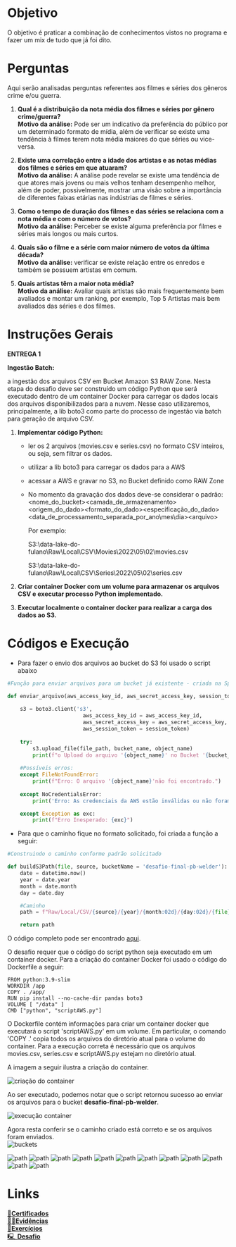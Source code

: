 # Objetivo  
O objetivo é praticar a combinação de conhecimentos vistos no programa e fazer um mix de tudo que já foi dito.  

# Perguntas  

Aqui serão analisadas perguntas referentes aos filmes e séries dos gêneros crime e/ou guerra.  

1. **Qual é a distribuição da nota média dos filmes e séries por gênero crime/guerra?**  
**Motivo da análise:** Pode ser um indicativo da preferência do público por um determinado formato de mídia, além de verificar se existe uma tendência à filmes terem nota média maiores do que séries ou vice-versa.  

2. **Existe uma correlação entre a idade dos artistas e as notas médias dos filmes e séries em que atuaram?**  
**Motivo da análise:** A análise pode revelar se existe uma tendência de que atores mais jovens ou mais velhos tenham desempenho melhor, além de poder, possivelmente, mostrar uma visão sobre a importância de diferentes faixas etárias nas indústrias de filmes e séries.  

3. **Como o tempo de duração dos filmes e das séries se relaciona com a nota média e com o número de votos?**  
**Motivo da análise:** Perceber se existe alguma preferência por filmes e séries mais longos ou mais curtos.  

4. **Quais são o filme e a série com maior número de votos da última década?**  
**Motivo da análise:** verificar se existe relação entre os enredos e também se possuem artistas em comum.  

5. **Quais artistas têm a maior nota média?**  
**Motivo da análise:** Avaliar quais artistas são mais frequentemente bem avaliados e montar um ranking, por exemplo, Top 5 Artistas mais bem avaliados das séries e dos filmes.  

#

# Instruções Gerais  
**ENTREGA 1**

**Ingestão Batch:**
	
a ingestão dos arquivos CSV em Bucket Amazon S3 RAW Zone. Nesta etapa do desafio deve ser construído um 
código Python que será executado dentro de um container Docker para carregar os dados locais dos arquivos 
disponibilizados para a nuvem. Nesse caso utilizaremos, principalmente, a lib boto3 como parte do processo
de ingestão via batch para geração de arquivo CSV.  
	
1. **Implementar código Python:**
	- ler os 2 arquivos (movies.csv e series.csv) no formato CSV inteiros, ou seja, sem filtrar os dados.
	- utilizar a lib boto3 para carregar os dados para a AWS 
	- acessar a AWS e gravar no S3, no Bucket definido como RAW Zone
	
	- No momento da gravação dos dados deve-se considerar o padrão:
		<nome_do_bucket>\<camada_de_armazenamento>\<origem_do_dado>\<formato_do_dado>\<especificação_do_dado>\<data_de_processamento_separada_por_ano\mes\dia>\<arquivo>
		
		Por exemplo:
		
		S3:\\data-lake-do-fulano\Raw\Local\CSV\Movies\2022\05\02\movies.csv
		
		S3:\\data-lake-do-fulano\Raw\Local\CSV\Series\2022\05\02\series.csv 
		
2. **Criar container Docker com um volume para armazenar os arquivos CSV e executar processo Python implementado.**

3. **Executar localmente o container docker para realizar a carga dos dados ao S3.**  

# Códigos e Execução  
- Para fazer o envio dos arquivos ao bucket do S3 foi usado o script abaixo
```python 
#Função para enviar arquivos para um bucket já existente - criada na Sprint5  

def enviar_arquivo(aws_access_key_id, aws_secret_access_key, session_token, bucket_name, file_path, object_name):
    
    s3 = boto3.client('s3', 
                        aws_access_key_id = aws_access_key_id,
                        aws_secret_access_key = aws_secret_access_key,
                        aws_session_token = session_token)
                        
    try:
        s3.upload_file(file_path, bucket_name, object_name)
        print(f"o Upload do arquivo '{object_name}' no Bucket '{bucket_name}' foi realizado com sucesso.")
    
    #Possíveis erros:
    except FileNotFoundError:
        print(f"Erro: O arquivo '{object_name}'não foi encontrado.")
    
    except NoCredentialsError:
        print('Erro: As credenciais da AWS estão inválidas ou não foram encontradas.')

    except Exception as exc:
        print(f"Erro Inesperado: {exc}")
```

- Para que o caminho fique no formato solicitado, foi criada a função a seguir:
```python
#Construindo o caminho conforme padrão solicitado

def buildS3Path(file, source, bucketName = 'desafio-final-pb-welder'):
    date = datetime.now()
    year = date.year
    month = date.month
    day = date.day 

    #Caminho
    path = f"Raw/Local/CSV/{source}/{year}/{month:02d}/{day:02d}/{file}"

    return path 
```    
O código completo pode ser encontrado [aqui](../Desafio/scriptAWS.py).  

O desafio requer que o código do script python seja executado em um container docker. Para a criação do container Docker foi usado o código do Dockerfile a seguir:  
```Docker
FROM python:3.9-slim 
WORKDIR /app
COPY . /app/ 
RUN pip install --no-cache-dir pandas boto3
VOLUME [ "/data" ]
CMD ["python", "scriptAWS.py"]
```

O Dockerfile contém informações para criar um container docker que executará o script 'scriptAWS.py' em um volume. Em particular, o comando 'COPY .' copia todos os arquivos do diretório atual para o volume do container. Para a execução correta é necessário que os arquivos movies.csv, series.csv e scriptAWS.py estejam no diretório atual.  

A imagem a seguir ilustra a criação do container.  

![criação do container](../Evidencias/construcao_container.png)  

Ao ser executado, podemos notar que o script retornou sucesso ao enviar os arquivos para o bucket **desafio-final-pb-welder**.  

![execução container](../Evidencias/execucao_container.png)  

Agora resta conferir se o caminho criado está correto e se os arquivos foram enviados.  
![buckets](../Evidencias/buckets.png)  

![path](../Evidencias/path1.png)
![path](../Evidencias/path2.png)
![path](../Evidencias/path3.png)
![path](../Evidencias/path4.png)
![path](../Evidencias/path5.png)
![path](../Evidencias/path6.png)
![path](../Evidencias/path7.png)
![path](../Evidencias/path8.png)
![path](../Evidencias/path9.png)
![path](../Evidencias/path10.png)
![path](../Evidencias/path11.png)
![path](../Evidencias/path12.png)




# Links
[📜**Certificados**](/Sprint6/Certificados/)  
[🕵️‍♂️**Evidências** ](/Sprint6/Evidencias/)  
[💪**Exercícios**](/Sprint6/Exercicios/)  
[🖳 **Desafio**](/Sprint6/Desafio/README.md)  